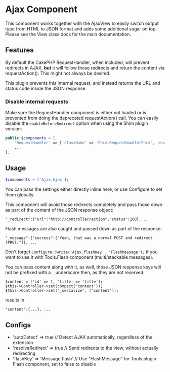 # Ajax Component
This component works together with the AjaxView to easily switch output type from HTML to JSON
format and adds some additional sugar on top.
Please see the View class docs for the main documentation.

## Features
By default the CakePHP RequestHandler, when included, will prevent redirects in AJAX, **but** it will
follow those redirects and return the content via requestAction(). This might not always be desired.

This plugin prevents this internal request, and instead returns the URL and status code inside the JSON response.

### Disable internal requests
Make sure the RequestHandler component is either not loaded or is prevented from doing the deprecated requestAction() call.
You can easily disable the `enableBeforeRedirect` option when using the Shim plugin version:
```php
public $components = [
	'RequestHandler' => ['className' => 'Shim.RequestHandlerShim', 'enableBeforeRedirect' => false],
	...
];
```

## Usage

```php
$components = ['Ajax.Ajax'];
```

You can pass the settings either directly inline here, or use Configure to set them globally.

This component will avoid those redirects completely and pass those down as part of the content of the JSON response object:

	"_redirect":{"url":"http://controller/action","status":200}, ...

Flash messages are also caught and passed down as part of the response:

	"_message":{"success":["Yeah, that was a normal POST and redirect (PRG)."]}, ...

Don't forget `Configure::write('Ajax.flashKey', 'FlashMessage');`
if you want to use it with Tools.Flash component (multi/stackable messages).

You can pass content along with it, as well, those JSON response keys will not be prefixed with a `_` underscore then, as they
are not reserved:

	$content = ['id' => 1, 'title' => 'title'];
	$this->Controller->set(compact('content'));
	$this->Controller->set('_serialize', ['content']);

results in

	"content":{...}, ...

## Configs

- 'autoDetect' => true // Detect AJAX automatically, regardless of the extension
- 'resolveRedirect' => true // Send redirects to the view, without actually redirecting
- 'flashKey' => 'Message.flash' // Use "FlashMessage" for Tools plugin Flash component, set to false to disable

